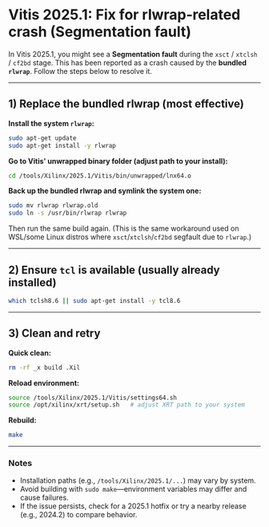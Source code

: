 # Vitis 2025.1: Fix for rlwrap‑related crash (Segmentation fault)

In Vitis 2025.1, you might see a **Segmentation fault** during the `xsct` / `xtclsh` / `cf2bd` stage. This has been reported as a crash caused by the **bundled `rlwrap`**. Follow the steps below to resolve it.

---

## 1) Replace the bundled rlwrap (most effective)

**Install the system `rlwrap`:**

```bash
sudo apt-get update
sudo apt-get install -y rlwrap
```

**Go to Vitis' unwrapped binary folder (adjust path to your install):**

```bash
cd /tools/Xilinx/2025.1/Vitis/bin/unwrapped/lnx64.o
```

**Back up the bundled rlwrap and symlink the system one:**

```bash
sudo mv rlwrap rlwrap.old
sudo ln -s /usr/bin/rlwrap rlwrap
```

Then run the same build again.
(This is the same workaround used on WSL/some Linux distros where `xsct`/`xtclsh`/`cf2bd` segfault due to `rlwrap`.)

---

## 2) Ensure `tcl` is available (usually already installed)

```bash
which tclsh8.6 || sudo apt-get install -y tcl8.6
```

---

## 3) Clean and retry

**Quick clean:**

```bash
rm -rf _x build .Xil
```

**Reload environment:**

```bash
source /tools/Xilinx/2025.1/Vitis/settings64.sh
source /opt/xilinx/xrt/setup.sh   # adjust XRT path to your system
```

**Rebuild:**

```bash
make
```

---

### Notes

* Installation paths (e.g., `/tools/Xilinx/2025.1/...`) may vary by system.
* Avoid building with `sudo make`—environment variables may differ and cause failures.
* If the issue persists, check for a 2025.1 hotfix or try a nearby release (e.g., 2024.2) to compare behavior.
